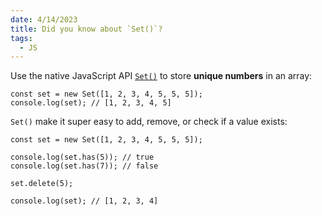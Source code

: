```yaml
---
date: 4/14/2023
title: Did you know about `Set()`?
tags:
  - JS
---
```


Use the native JavaScript API <a href="https://developer.mozilla.org/en-US/docs/Web/JavaScript/Reference/Global_Objects/Set" target="_blank" rel="noopener noreferrer">`Set()`</a> to store **unique numbers** in an array:

```
const set = new Set([1, 2, 3, 4, 5, 5, 5]);
console.log(set); // [1, 2, 3, 4, 5]
```

`Set()` make it super easy to add, remove, or check if a value exists:

```
const set = new Set([1, 2, 3, 4, 5, 5, 5]);

console.log(set.has(5)); // true
console.log(set.has(7)); // false

set.delete(5);

console.log(set); // [1, 2, 3, 4]
```
